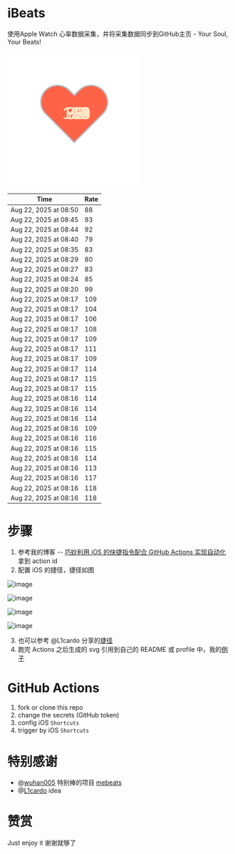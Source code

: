 # iBeats
使用Apple Watch 心率数据采集，并将采集数据同步到GitHub主页 - Your Soul, Your Beats!

![](./files/heart.svg)

<!--START_SECTION:my_heart_rate-->
| Time | Rate | 
 | ---- | ---- | 
| Aug 22, 2025 at 08:50 | 88 |
| Aug 22, 2025 at 08:45 | 93 |
| Aug 22, 2025 at 08:44 | 92 |
| Aug 22, 2025 at 08:40 | 79 |
| Aug 22, 2025 at 08:35 | 83 |
| Aug 22, 2025 at 08:29 | 80 |
| Aug 22, 2025 at 08:27 | 83 |
| Aug 22, 2025 at 08:24 | 85 |
| Aug 22, 2025 at 08:20 | 99 |
| Aug 22, 2025 at 08:17 | 109 |
| Aug 22, 2025 at 08:17 | 104 |
| Aug 22, 2025 at 08:17 | 106 |
| Aug 22, 2025 at 08:17 | 108 |
| Aug 22, 2025 at 08:17 | 109 |
| Aug 22, 2025 at 08:17 | 111 |
| Aug 22, 2025 at 08:17 | 109 |
| Aug 22, 2025 at 08:17 | 114 |
| Aug 22, 2025 at 08:17 | 115 |
| Aug 22, 2025 at 08:17 | 115 |
| Aug 22, 2025 at 08:16 | 114 |
| Aug 22, 2025 at 08:16 | 114 |
| Aug 22, 2025 at 08:16 | 114 |
| Aug 22, 2025 at 08:16 | 109 |
| Aug 22, 2025 at 08:16 | 116 |
| Aug 22, 2025 at 08:16 | 115 |
| Aug 22, 2025 at 08:16 | 114 |
| Aug 22, 2025 at 08:16 | 113 |
| Aug 22, 2025 at 08:16 | 117 |
| Aug 22, 2025 at 08:16 | 118 |
| Aug 22, 2025 at 08:16 | 118 |

<!--END_SECTION:my_heart_rate-->

# 步骤
1. 参考我的博客 -- [巧妙利用 iOS 的快捷指令配合 GitHub Actions 实现自动化](https://github.com/yihong0618/gitblog/issues/198) 拿到 action id
2. 配置 iOS 的捷径，捷径如图

![image](https://user-images.githubusercontent.com/15976103/122154218-0db0b480-ce97-11eb-93bb-5aec07c558dc.png)

![image](https://user-images.githubusercontent.com/15976103/122154236-186b4980-ce97-11eb-8e4b-70551a0391ae.png)

![image](https://user-images.githubusercontent.com/15976103/122154268-2d47dd00-ce97-11eb-902e-3acf292265a9.png)

![image](https://user-images.githubusercontent.com/15976103/122174055-fa144680-ceb4-11eb-9be2-3eb83cd516f7.png)

3. 也可以参考 @L1cardo 分享的[捷径](https://www.icloud.com/shortcuts/6ab6047b459c41ad822ad6b94b1c03d4)
4. 跑完 Actions 之后生成的 svg 引用到自己的 README 或 profile 中，我的[例子](https://github.com/yihong0618) 

# GitHub Actions

1. fork or clone this repo
2. change the secrets (GitHub token)
3. config iOS `Shortcuts` 
4. trigger by iOS `Shortcuts`

# 特别感谢
- @[wuhan005](https://github.com/wuhan005) 特别棒的项目 [mebeats](https://github.com/wuhan005/mebeats)
- @[L1cardo](https://github.com/L1cardo) idea

# 赞赏
Just enjoy it
谢谢就够了
